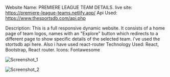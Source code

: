 Website Name: PREMIERE LEAGUE TEAM DETAILS.
live site: https://premiere-league-teams.netlify.app/
Api Used: https://www.thesportsdb.com/api.php


Description: This is a full responsive dynamic website. It consists of a home page of team logos, names with an "Explore" button which redirects to a different page to show specific details of the selected team.
i've used the stortsdb api here. Also i have used react-router
Technology Used: React, Bootstrap, React router.
Icons: Fontawesome

![Screenshot_1](https://user-images.githubusercontent.com/76746893/116618368-c7dc7300-a960-11eb-8ad6-d61c3bd06bbf.png)

![Screenshot_2](https://user-images.githubusercontent.com/76746893/116618658-286bb000-a961-11eb-856a-ccfe48fc48d6.png)
